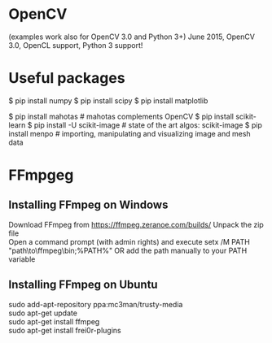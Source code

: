# OpenCV
(examples work also for OpenCV 3.0 and Python 3+)
June 2015, OpenCV 3.0, OpenCL support, Python 3 support!  

# Useful packages
$ pip install numpy
$ pip install scipy
$ pip install matplotlib

$ pip install mahotas			# mahotas complements OpenCV
$ pip install scikit-learn 
$ pip install -U scikit-image	# state of the art algos: scikit-image
$ pip install menpo # importing, manipulating and visualizing image and mesh data  


# FFmpgeg
## Installing FFmpeg on Windows
Download FFmpeg from https://ffmpeg.zeranoe.com/builds/
Unpack the zip file  
Open a command prompt (with admin rights) and execute setx /M PATH "path\to\ffmpeg\bin;%PATH%"
OR add the path manually to your PATH variable

## Installing FFmpeg on Ubuntu
sudo add-apt-repository ppa:mc3man/trusty-media  
sudo apt-get update  
sudo apt-get install ffmpeg  
sudo apt-get install frei0r-plugins  



